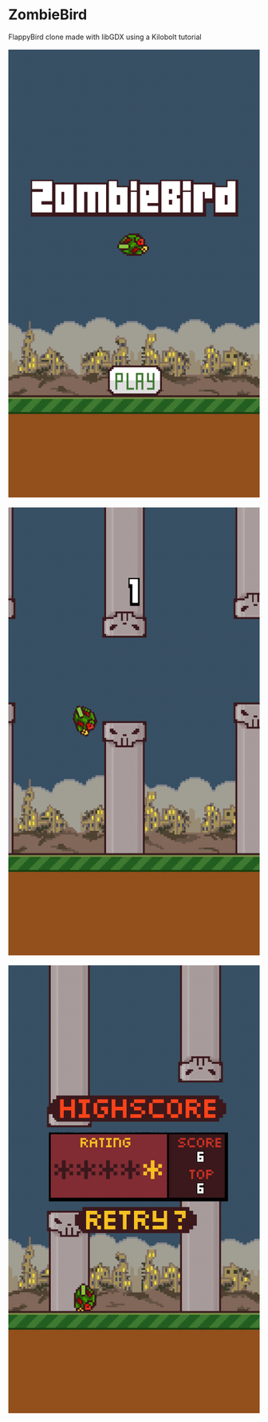 # ZombieBird
FlappyBird clone made with libGDX using a Kilobolt tutorial
<br/>
<br/>
<img src="https://github.com/Keyes210/ZombieBird/blob/master/screenshots/ss1.png">
<br/>
<br/>
<img src="https://github.com/Keyes210/ZombieBird/blob/master/screenshots/ss2.png">
<br/>
<br/>
<img src="https://github.com/Keyes210/ZombieBird/blob/master/screenshots/ss3.png">
